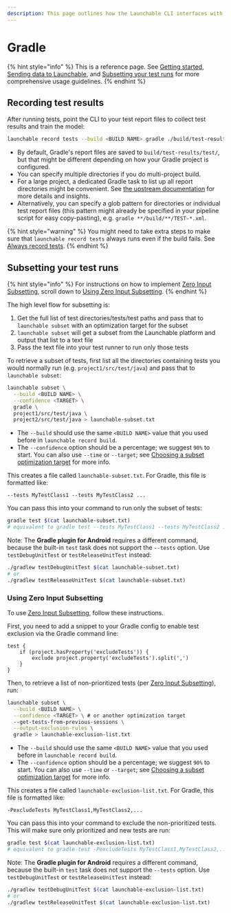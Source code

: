 ```yaml
---
description: This page outlines how the Launchable CLI interfaces with Gradle.
---
```


# Gradle

{% hint style="info" %}
This is a reference page. See [Getting started](../../getting-started.md), [Sending data to Launchable](../../sending-data-to-launchable/), and [Subsetting your test runs](../../features/predictive-test-selection/) for more comprehensive usage guidelines.
{% endhint %}

## Recording test results

After running tests, point the CLI to your test report files to collect test results and train the model:

```bash
launchable record tests --build <BUILD NAME> gradle ./build/test-results/test/
```

* By default, Gradle's report files are saved to `build/test-results/test/`, but that might be different depending on how your Gradle project is configured.
* You can specify multiple directories if you do multi-project build.
* For a large project, a dedicated Gradle task to list up all report directories might be convenient. See [the upstream documentation](https://docs.gradle.org/current/userguide/java\_testing.html#test\_reporting) for more details and insights.
* Alternatively, you can specify a glob pattern for directories or individual test report files (this pattern might already be specified in your pipeline script for easy copy-pasting), e.g. `gradle **/build/**/TEST-*.xml`.

{% hint style="warning" %}
You might need to take extra steps to make sure that `launchable record tests` always runs even if the build fails. See [Always record tests](../../sending-data-to-launchable/ensuring-record-tests-always-runs.md).
{% endhint %}

## Subsetting your test runs

{% hint style="info" %}
For instructions on how to implement [Zero Input Subsetting](../../features/predictive-test-selection/requesting-and-running-a-subset-of-tests/zero-input-subsetting.md), scroll down to [Using Zero Input Subsetting](#using-zero-input-subsetting).
{% endhint %}

The high level flow for subsetting is:

1. Get the full list of test directories/tests/test paths and pass that to `launchable subset` with an optimization target for the subset
2. `launchable subset` will get a subset from the Launchable platform and output that list to a text file
3. Pass the text file into your test runner to run only those tests

To retrieve a subset of tests, first list all the directories containing tests you would normally run (e.g. `project1/src/test/java`) and pass that to `launchable subset`:

```bash
launchable subset \
  --build <BUILD NAME> \
  --confidence <TARGET> \
  gradle \
  project1/src/test/java \
  project2/src/test/java > launchable-subset.txt
```

* The `--build` should use the same `<BUILD NAME>` value that you used before in `launchable record build`.
* The `--confidence` option should be a percentage; we suggest `90%` to start. You can also use `--time` or `--target`; see [Choosing a subset optimization target](../../features/predictive-test-selection/choosing-a-subset-optimization-target.md) for more info.

This creates a file called `launchable-subset.txt`. For Gradle, this file is formatted like:

```
--tests MyTestClass1 --tests MyTestClass2 ...
```

You can pass this into your command to run only the subset of tests:

```bash
gradle test $(cat launchable-subset.txt)
# equivalent to gradle test --tests MyTestClass1 --tests MyTestClass2 ...
```

Note: The **Gradle plugin for Android** requires a different command, because the built-in `test` task does not support the `--tests` option. Use `testDebugUnitTest` or `testReleaseUnitTest` instead:

```bash
./gradlew testDebugUnitTest $(cat launchable-subset.txt)
# or
./gradlew testReleaseUnitTest $(cat launchable-subset.txt)
```

### Using Zero Input Subsetting

To use [Zero Input Subsetting](../../features/predictive-test-selection/requesting-and-running-a-subset-of-tests/zero-input-subsetting.md), follow these instructions.

First, you need to add a snippet to your Gradle config to enable test exclusion via the Gradle command line:

```
test {
    if (project.hasProperty('excludeTests')) {
        exclude project.property('excludeTests').split(',')
    }
}
```

Then, to retrieve a list of non-prioritized tests (per [Zero Input Subsetting](../../features/predictive-test-selection/requesting-and-running-a-subset-of-tests/zero-input-subsetting.md)), run:

```bash
launchable subset \
  --build <BUILD NAME> \
  --confidence <TARGET> \ # or another optimization target
  --get-tests-from-previous-sessions \
  --output-exclusion-rules \
  gradle > launchable-exclusion-list.txt
```

* The `--build` should use the same `<BUILD NAME>` value that you used before in `launchable record build`.
* The `--confidence` option should be a percentage; we suggest `90%` to start. You can also use `--time` or `--target`; see [Choosing a subset optimization target](../../features/predictive-test-selection/choosing-a-subset-optimization-target.md) for more info.

This creates a file called `launchable-exclusion-list.txt`. For Gradle, this file is formatted like:

```
-PexcludeTests MyTestClass1,MyTestClass2,...
```

You can pass this into your command to exclude the non-prioritized tests. This will make sure only prioritized and new tests are run:

```bash
gradle test $(cat launchable-exclusion-list.txt)
# equivalent to gradle test -PexcludeTests MyTestClass1,MyTestClass2,...
```

Note: The **Gradle plugin for Android** requires a different command, because the built-in `test` task does not support the `--tests` option. Use `testDebugUnitTest` or `testReleaseUnitTest` instead:

```bash
./gradlew testDebugUnitTest $(cat launchable-exclusion-list.txt)
# or
./gradlew testReleaseUnitTest $(cat launchable-exclusion-list.txt)
```
